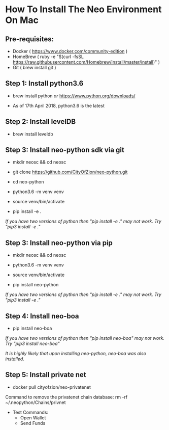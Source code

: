 # How To Install The Neo Environment On Mac

## Pre-requisites:

- Docker ( https://www.docker.com/community-edition )
- HomeBrew ( ruby -e "$(curl -fsSL https://raw.githubusercontent.com/Homebrew/install/master/install)" )
- Git ( brew install git )



## Step 1: Install python3.6 

  - brew install python *or* https://www.python.org/downloads/
  
  - As of 17th April 2018, python3.6 is the latest
  
## Step 2: Install levelDB

  - brew install leveldb
  
## Step 3: Install neo-python sdk via git

 - mkdir neosc && cd neosc 

 - git clone https://github.com/CityOfZion/neo-python.git
 
 - cd neo-python
 
 - python3.6 -m venv venv
 
 - source venv/bin/activate
 
 - pip install -e .
 
*If you have two versions of python then "pip install -e ." may not work. Try "pip3 install -e ."*

## Step 3: Install neo-python via pip

 - mkdir neosc && cd neosc 

 - python3.6 -m venv venv 
 - source venv/bin/activate
 - pip install neo-python
 
 *If you have two versions of python then "pip install -e ." may not work. Try "pip3 install -e ."*
 
  ## Step 4: Install neo-boa

  - pip install neo-boa
  
 *If you have two versions of python then "pip install neo-boa" may not work. Try "pip3 install neo-boa"*
 
 *It is highly likely that upon installing neo-python, neo-boa was also installed.*
 
 ## Step 5: Install private net

  - docker pull cityofzion/neo-privatenet
  
  
  Command to remove the privatenet chain database: rm -rf ~/.neopython/Chains/privnet
  
  - Test Commands:
    - Open Wallet
    - Send Funds
